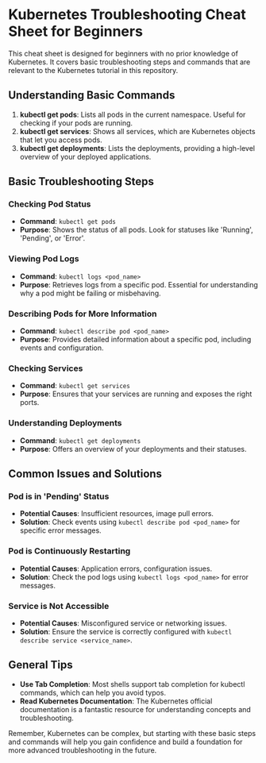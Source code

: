 
# Kubernetes Troubleshooting Cheat Sheet for Beginners

This cheat sheet is designed for beginners with no prior knowledge of Kubernetes. It covers basic troubleshooting steps and commands that are relevant to the Kubernetes tutorial in this repository.

## Understanding Basic Commands

1. **kubectl get pods**: Lists all pods in the current namespace. Useful for checking if your pods are running.
2. **kubectl get services**: Shows all services, which are Kubernetes objects that let you access pods.
3. **kubectl get deployments**: Lists the deployments, providing a high-level overview of your deployed applications.

## Basic Troubleshooting Steps

### Checking Pod Status

- **Command**: `kubectl get pods`
- **Purpose**: Shows the status of all pods. Look for statuses like 'Running', 'Pending', or 'Error'.

### Viewing Pod Logs

- **Command**: `kubectl logs <pod_name>`
- **Purpose**: Retrieves logs from a specific pod. Essential for understanding why a pod might be failing or misbehaving.

### Describing Pods for More Information

- **Command**: `kubectl describe pod <pod_name>`
- **Purpose**: Provides detailed information about a specific pod, including events and configuration.

### Checking Services

- **Command**: `kubectl get services`
- **Purpose**: Ensures that your services are running and exposes the right ports.

### Understanding Deployments

- **Command**: `kubectl get deployments`
- **Purpose**: Offers an overview of your deployments and their statuses.

## Common Issues and Solutions

### Pod is in 'Pending' Status

- **Potential Causes**: Insufficient resources, image pull errors.
- **Solution**: Check events using `kubectl describe pod <pod_name>` for specific error messages.

### Pod is Continuously Restarting

- **Potential Causes**: Application errors, configuration issues.
- **Solution**: Check the pod logs using `kubectl logs <pod_name>` for error messages.

### Service is Not Accessible

- **Potential Causes**: Misconfigured service or networking issues.
- **Solution**: Ensure the service is correctly configured with `kubectl describe service <service_name>`.

## General Tips

- **Use Tab Completion**: Most shells support tab completion for kubectl commands, which can help you avoid typos.
- **Read Kubernetes Documentation**: The Kubernetes official documentation is a fantastic resource for understanding concepts and troubleshooting.

Remember, Kubernetes can be complex, but starting with these basic steps and commands will help you gain confidence and build a foundation for more advanced troubleshooting in the future.

